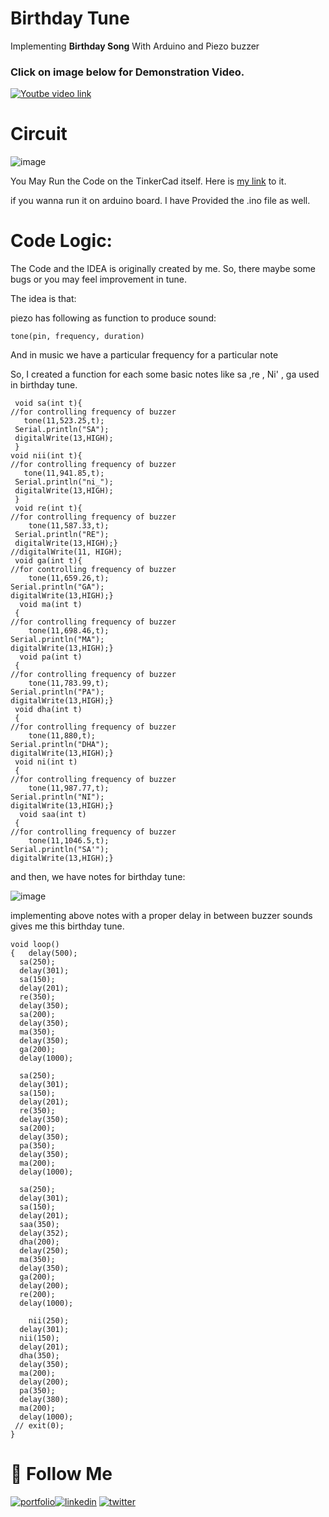 # Birthday Tune
 Implementing <strong>Birthday Song</strong> With Arduino and Piezo buzzer
 
 ### Click on image below for Demonstration Video.
 
 [![Youtbe video link](https://img.youtube.com/vi/0sK9So8N9TU/0.jpg)](https://www.youtube.com/watch?v=0sK9So8N9TU)
 
# Circuit
![image](https://user-images.githubusercontent.com/72307020/188278788-14fd6cfd-4c0f-4d9b-90b7-6c25b41eaf44.png)


You May Run the Code on the TinkerCad itself.
Here is [my link](https://www.tinkercad.com/things/22eWwzy6MDD) to it.

if you wanna run it on arduino board. I have Provided the .ino file as well.

# Code Logic:
 The Code and the IDEA is originally created by me. So, there maybe some bugs or you may feel improvement in tune.
 
 The idea is that:
 
 piezo has following as function to produce sound:
 ```
 tone(pin, frequency, duration)
 ```
 And in music we have a particular frequency for a particular note
 
 So, I created a function for each some basic notes like sa ,re , Ni' , ga used in birthday tune.
 
 ```
  void sa(int t){
 //for controlling frequency of buzzer  
    tone(11,523.25,t);
  Serial.println("SA");
  digitalWrite(13,HIGH);
  }
void nii(int t){
 //for controlling frequency of buzzer  
    tone(11,941.85,t);
  Serial.println("ni_");
  digitalWrite(13,HIGH);
  }
  void re(int t){
 //for controlling frequency of buzzer  
     tone(11,587.33,t);
  Serial.println("RE");
  digitalWrite(13,HIGH);}
 //digitalWrite(11, HIGH);
  void ga(int t){
 //for controlling frequency of buzzer  
     tone(11,659.26,t);
 Serial.println("GA");
 digitalWrite(13,HIGH);}
   void ma(int t)
  {
 //for controlling frequency of buzzer  
     tone(11,698.46,t);
 Serial.println("MA");
 digitalWrite(13,HIGH);}
   void pa(int t)
  {
 //for controlling frequency of buzzer  
     tone(11,783.99,t);
 Serial.println("PA");
 digitalWrite(13,HIGH);}
  void dha(int t)
  {
 //for controlling frequency of buzzer  
     tone(11,880,t);
 Serial.println("DHA");
 digitalWrite(13,HIGH);}
  void ni(int t)
  {
 //for controlling frequency of buzzer  
     tone(11,987.77,t);
 Serial.println("NI");
 digitalWrite(13,HIGH);}
   void saa(int t)
  {
 //for controlling frequency of buzzer  
     tone(11,1046.5,t);
 Serial.println("SA'");
 digitalWrite(13,HIGH);}
 ```
 
and then, we have notes for birthday tune:

![image](https://user-images.githubusercontent.com/72307020/188279813-1e1900e1-cf84-4928-86a7-89b0a6a4632f.png)

implementing above notes with a proper delay in between buzzer sounds gives me this birthday tune.

```
void loop()
{	delay(500);
  sa(250);
  delay(301);
  sa(150);
  delay(201);
  re(350);
  delay(350);
  sa(200);
  delay(350);
  ma(350);
  delay(350);
  ga(200);
  delay(1000);
  
  sa(250);
  delay(301);
  sa(150);
  delay(201);
  re(350);
  delay(350);
  sa(200);
  delay(350);
  pa(350);
  delay(350);
  ma(200);
  delay(1000);
  
  sa(250);
  delay(301);
  sa(150);
  delay(201);
  saa(350);
  delay(352);
  dha(200);
  delay(250);
  ma(350);
  delay(350);
  ga(200);
  delay(200);
  re(200);
  delay(1000);
  
    nii(250);
  delay(301);
  nii(150);
  delay(201);
  dha(350);
  delay(350);
  ma(200);
  delay(200);
  pa(350);
  delay(380);
  ma(200);
  delay(1000);
 // exit(0);
}
```

# 🔗 **Follow Me**
[![portfolio](https://img.shields.io/badge/my_portfolio-red?style=for-the-badge&logo=ko-fi&logoColor=white)](https://bit.ly/manigarg)[![linkedin](https://img.shields.io/badge/linkedin-0A66C2?style=for-the-badge&logo=linkedin&logoColor=white)](https://www.linkedin.com/in/manigargpta/)
[![twitter](https://img.shields.io/badge/medium-000?style=for-the-badge&logo=medium&logoColor=white)](https://medium.com/@manipta)

